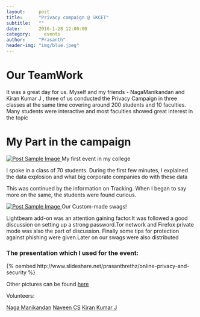 ```yaml
---
layout:     post
title:      "Privacy campaign @ SKCET"
subtitle:   ""
date:       2016-1-28 12:00:00
category:	  events
author:     "Prasanth"
header-img: "img/blue.jpeg"
---
```

<h1><b>Our TeamWork</b></h1>
<p>It was a great day for us. Myself and my friends - NagaManikandan and Kiran Kumar J , three of us conducted the Privacy Campaign in three classes at the same time covering around 200 students and 10 faculties. Many students were interactive and most faculties showed great interest in the topic</p>
<h1><b>My Part in the campaign</b></h1>
<a href="#">
    <img src="{{ site.baseurl }}/img/priv1.jpg" alt="Post Sample Image">
</a>
<span class="caption text-muted">My first event in my college</span>
<p>I spoke in a class of 70 students. During the first few minutes, I explained the data explosion and what big corporate companies do with these data</p>

<p>This was continued by the information on Tracking. When I began to say more on the same, the students were found curious.</p>

<a href="#">
    <img src="{{ site.baseurl }}/img/swags.jpg" alt="Post Sample Image">
</a>
<span class="caption text-muted">Our Custom-made swags! </span>

<p>Lightbeam add-on was an attention gaining factor.It was followed a good discussion on setting up a strong password.Tor network and Firefox private mode was also the part of discussion. Finally some tips for protection against phishing were given.Later on our swags were also distributed</p>

<h3>The presentation which I used for the event:</h3>
{% oembed http://www.slideshare.net/prasanthrethz/online-privacy-and-security %}

<p>Other pictures can be found <a href = "https://www.flickr.com/photos/138059213@N05/">here</a></P>

<p>Volunteers:</p>
<a href ="https://www.facebook.com/nagamanikandan.rv">Naga Manikandan</a>
<a href = "https://www.facebook.com/csnaveen">Naveen CS</a>
<a href = "https://www.facebook.com/profile.php?id=100008125869839&fref=ts">Kiran Kumar J</a>
